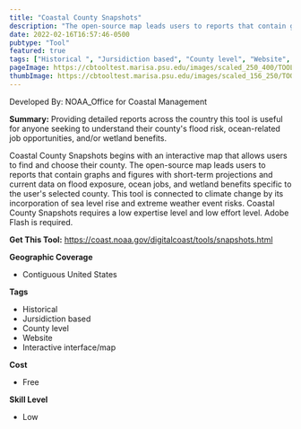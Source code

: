 ```yaml
---
title: "Coastal County Snapshots"
description: "The open-source map leads users to reports that contain graphs and figures with short-term projections and current data on flood exposure, ocean jobs, and wetland benefits specific to the user's selected county."
date: 2022-02-16T16:57:46-0500
pubtype: "Tool"
featured: true
tags: ["Historical ", "Jursidiction based", "County level", "Website", "Interactive interface/map"]
pageImage: https://cbtooltest.marisa.psu.edu/images/scaled_250_400/TOOLID_79.0_ScreenCapture-1.png
thumbImage: https://cbtooltest.marisa.psu.edu/images/scaled_156_250/TOOLID_79.0_ScreenCapture-1.png
---
```

Developed By: NOAA_Office for Coastal Management

**Summary:** Providing detailed reports across the country this tool is useful for anyone seeking to understand their county's flood risk, ocean-related job opportunities, and/or wetland benefits.

Coastal County Snapshots begins with an interactive map that allows users to find and choose their county. The open-source map leads users to reports that contain graphs and figures with short-term projections and current data on flood exposure, ocean jobs, and wetland benefits specific to the user's selected county. This tool is connected to climate change by its incorporation of sea level rise and extreme weather event risks. Coastal County Snapshots requires a low expertise level and low effort level. Adobe Flash is required.

__**Get This Tool:**__ https://coast.noaa.gov/digitalcoast/tools/snapshots.html

__**Geographic Coverage**__
- Contiguous United States

__**Tags**__
-  Historical 
-  Jursidiction based
-  County level
-  Website
-  Interactive interface/map

__**Cost**__
- Free

__**Skill Level**__
- Low
